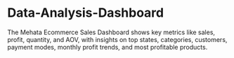# Data-Analysis-Dashboard
The Mehata Ecommerce Sales Dashboard shows key metrics like sales, profit, quantity, and AOV, with insights on top states, categories, customers, payment modes, monthly profit trends, and most profitable products.
